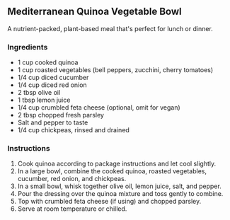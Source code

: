 ## Mediterranean Quinoa Vegetable Bowl

A nutrient-packed, plant-based meal that's perfect for lunch or dinner.

### Ingredients

* 1 cup cooked quinoa
* 1 cup roasted vegetables (bell peppers, zucchini, cherry tomatoes)
* 1/4 cup diced cucumber
* 1/4 cup diced red onion
* 2 tbsp olive oil
* 1 tbsp lemon juice
* 1/4 cup crumbled feta cheese (optional, omit for vegan)
* 2 tbsp chopped fresh parsley
* Salt and pepper to taste
* 1/4 cup chickpeas, rinsed and drained

### Instructions

1. Cook quinoa according to package instructions and let cool slightly.
2. In a large bowl, combine the cooked quinoa, roasted vegetables, cucumber, red onion, and chickpeas.
3. In a small bowl, whisk together olive oil, lemon juice, salt, and pepper.
4. Pour the dressing over the quinoa mixture and toss gently to combine.
5. Top with crumbled feta cheese (if using) and chopped parsley.
6. Serve at room temperature or chilled. 